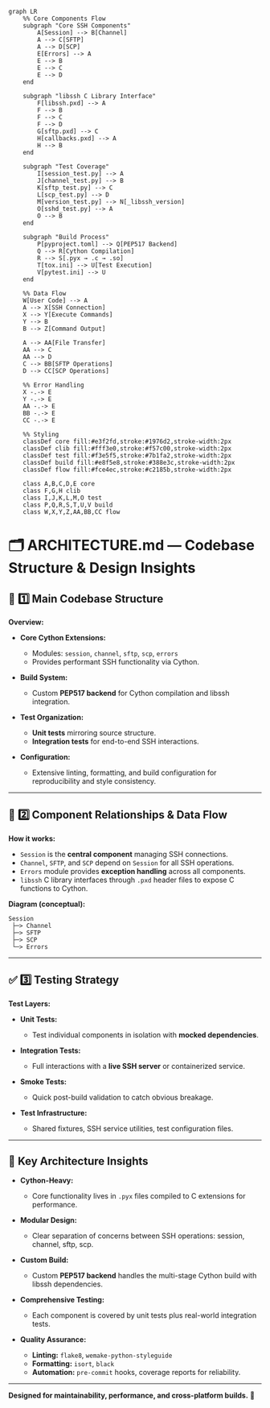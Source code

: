 ```mermaid
graph LR
    %% Core Components Flow
    subgraph "Core SSH Components"
        A[Session] --> B[Channel]
        A --> C[SFTP]
        A --> D[SCP]
        E[Errors] --> A
        E --> B
        E --> C
        E --> D
    end

    subgraph "libssh C Library Interface"
        F[libssh.pxd] --> A
        F --> B
        F --> C
        F --> D
        G[sftp.pxd] --> C
        H[callbacks.pxd] --> A
        H --> B
    end

    subgraph "Test Coverage"
        I[session_test.py] --> A
        J[channel_test.py] --> B
        K[sftp_test.py] --> C
        L[scp_test.py] --> D
        M[version_test.py] --> N[_libssh_version]
        O[sshd_test.py] --> A
        O --> B
    end

    subgraph "Build Process"
        P[pyproject.toml] --> Q[PEP517 Backend]
        Q --> R[Cython Compilation]
        R --> S[.pyx → .c → .so]
        T[tox.ini] --> U[Test Execution]
        V[pytest.ini] --> U
    end

    %% Data Flow
    W[User Code] --> A
    A --> X[SSH Connection]
    X --> Y[Execute Commands]
    Y --> B
    B --> Z[Command Output]

    A --> AA[File Transfer]
    AA --> C
    AA --> D
    C --> BB[SFTP Operations]
    D --> CC[SCP Operations]

    %% Error Handling
    X -.-> E
    Y -.-> E
    AA -.-> E
    BB -.-> E
    CC -.-> E

    %% Styling
    classDef core fill:#e3f2fd,stroke:#1976d2,stroke-width:2px
    classDef clib fill:#fff3e0,stroke:#f57c00,stroke-width:2px
    classDef test fill:#f3e5f5,stroke:#7b1fa2,stroke-width:2px
    classDef build fill:#e8f5e8,stroke:#388e3c,stroke-width:2px
    classDef flow fill:#fce4ec,stroke:#c2185b,stroke-width:2px

    class A,B,C,D,E core
    class F,G,H clib
    class I,J,K,L,M,O test
    class P,Q,R,S,T,U,V build
    class W,X,Y,Z,AA,BB,CC flow
```

# 🗂️ ARCHITECTURE.md — Codebase Structure & Design Insights

## 📌 1️⃣ Main Codebase Structure

**Overview:**

- **Core Cython Extensions:**

  - Modules: `session`, `channel`, `sftp`, `scp`, `errors`
  - Provides performant SSH functionality via Cython.

- **Build System:**

  - Custom **PEP517 backend** for Cython compilation and libssh integration.

- **Test Organization:**

  - **Unit tests** mirroring source structure.
  - **Integration tests** for end-to-end SSH interactions.

- **Configuration:**
  - Extensive linting, formatting, and build configuration for reproducibility and style consistency.

---

## 🔗 2️⃣ Component Relationships & Data Flow

**How it works:**

- `Session` is the **central component** managing SSH connections.
- `Channel`, `SFTP`, and `SCP` depend on `Session` for all SSH operations.
- `Errors` module provides **exception handling** across all components.
- `libssh` C library interfaces through `.pxd` header files to expose C functions to Cython.

**Diagram (conceptual):**

```
Session
 ├─> Channel
 ├─> SFTP
 ├─> SCP
 └─> Errors
```

---

## ✅ 3️⃣ Testing Strategy

**Test Layers:**

- **Unit Tests:**

  - Test individual components in isolation with **mocked dependencies**.

- **Integration Tests:**

  - Full interactions with a **live SSH server** or containerized service.

- **Smoke Tests:**

  - Quick post-build validation to catch obvious breakage.

- **Test Infrastructure:**
  - Shared fixtures, SSH service utilities, test configuration files.

---

## 🔑 Key Architecture Insights

- **Cython-Heavy:**

  - Core functionality lives in `.pyx` files compiled to C extensions for performance.

- **Modular Design:**

  - Clear separation of concerns between SSH operations: session, channel, sftp, scp.

- **Custom Build:**

  - Custom **PEP517 backend** handles the multi-stage Cython build with libssh dependencies.

- **Comprehensive Testing:**

  - Each component is covered by unit tests plus real-world integration tests.

- **Quality Assurance:**
  - **Linting:** `flake8`, `wemake-python-styleguide`
  - **Formatting:** `isort`, `black`
  - **Automation:** `pre-commit` hooks, coverage reports for reliability.

---

**Designed for maintainability, performance, and cross-platform builds.** 🚀
